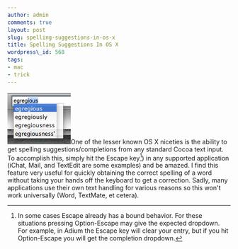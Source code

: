 ```yaml
---
author: admin
comments: true
layout: post
slug: spelling-suggestions-in-os-x
title: Spelling Suggestions In OS X
wordpress\_id: 568
tags:
- mac
- trick
---
```


[![suggestions](/assets/media/2009/05/suggestions.png)](/assets/media/2009/05/suggestions.png)One of the lesser known OS X niceties is the ability to get spelling suggestions/completions from any standard Cocoa text input.  To accomplish this, simply hit the Escape key[^1]) in any supported application (iChat, Mail, and TextEdit are some examples) and be amazed.  I find this feature very useful for quickly obtaining the correct spelling of a word without taking your hands off the keyboard to get a correction.  Sadly, many applications use their own text handling for various reasons so this won't work universally (Word, TextMate, et cetera).

[^1]: In some cases Escape already has a bound behavior.  For these situations pressing Option-Escape may give the expected dropdown.  For example, in Adium the Escape key will clear your entry, but if you hit Option-Escape you will get the completion dropdown.
